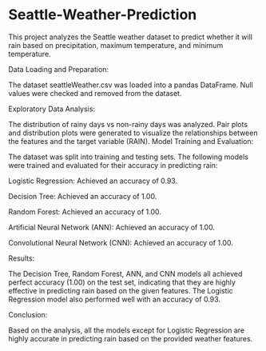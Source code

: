# Seattle-Weather-Prediction

This project analyzes the Seattle weather dataset to predict whether it will rain based on precipitation, maximum temperature, and minimum temperature.

Data Loading and Preparation:

The dataset seattleWeather.csv was loaded into a pandas DataFrame. Null values were checked and removed from the dataset.

Exploratory Data Analysis:

The distribution of rainy days vs non-rainy days was analyzed.
Pair plots and distribution plots were generated to visualize the relationships between the features and the target variable (RAIN).
Model Training and Evaluation:

The dataset was split into training and testing sets. The following models were trained and evaluated for their accuracy in predicting rain:

Logistic Regression: Achieved an accuracy of 0.93.

Decision Tree: Achieved an accuracy of 1.00.

Random Forest: Achieved an accuracy of 1.00.

Artificial Neural Network (ANN): Achieved an accuracy of 1.00.

Convolutional Neural Network (CNN): Achieved an accuracy of 1.00.

Results:

The Decision Tree, Random Forest, ANN, and CNN models all achieved perfect accuracy (1.00) on the test set, indicating that they are highly effective in predicting rain based on the given features. The Logistic Regression model also performed well with an accuracy of 0.93.

Conclusion:

Based on the analysis, all the models except for Logistic Regression are highly accurate in predicting rain based on the provided weather features.

